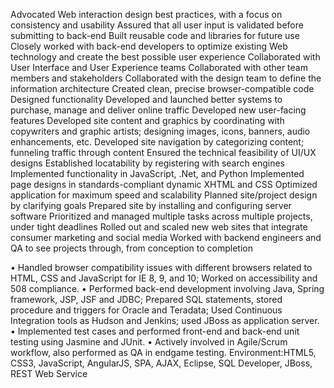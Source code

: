 Advocated Web interaction design best practices, with a focus on consistency and usability
Assured that all user input is validated before submitting to back-end
Built reusable code and libraries for future use
Closely worked with back-end developers to optimize existing Web technology and create the best possible user experience
Collaborated with User Interface and User Experience teams
Collaborated with other team members and stakeholders
Collaborated with the design team to define the information architecture
Created clean, precise browser-compatible code
Designed functionality
Developed and launched better systems to purchase, manage and deliver online traffic
Developed new user-facing features
Developed site content and graphics by coordinating with copywriters and graphic artists; designing images, icons, banners, audio enhancements, etc.
Developed site navigation by categorizing content; funneling traffic through content
Ensured the technical feasibility of UI/UX designs
Established locatability by registering with search engines
Implemented functionality in JavaScript, .Net, and Python
Implemented page designs in standards-compliant dynamic XHTML and CSS
Optimized application for maximum speed and scalability
Planned site/project design by clarifying goals
Prepared site by installing and configuring server software
Prioritized and managed multiple tasks across multiple projects, under tight deadlines
Rolled out and scaled new web sites that integrate consumer marketing and social media
Worked with backend engineers and QA to see projects through, from conception to completion


•	Handled browser compatibility issues with different browsers related to HTML, CSS and JavaScript for IE 8, 9, and 10; Worked on accessibility and 508 compliance.
•	Performed back-end development involving Java, Spring framework, JSP, JSF and JDBC; Prepared SQL statements, stored procedure and triggers for Oracle and Teradata; Used Continuous Integration tools as Hudson and Jenkins; used JBoss as application server.
•	Implemented test cases and performed front-end and back-end unit testing using Jasmine and JUnit.
•	Actively involved in Agile/Scrum workflow, also performed as QA in endgame testing.
Environment:HTML5, CSS3, JavaScript, AngularJS, SPA, AJAX, Eclipse, SQL Developer, JBoss, REST Web Service
